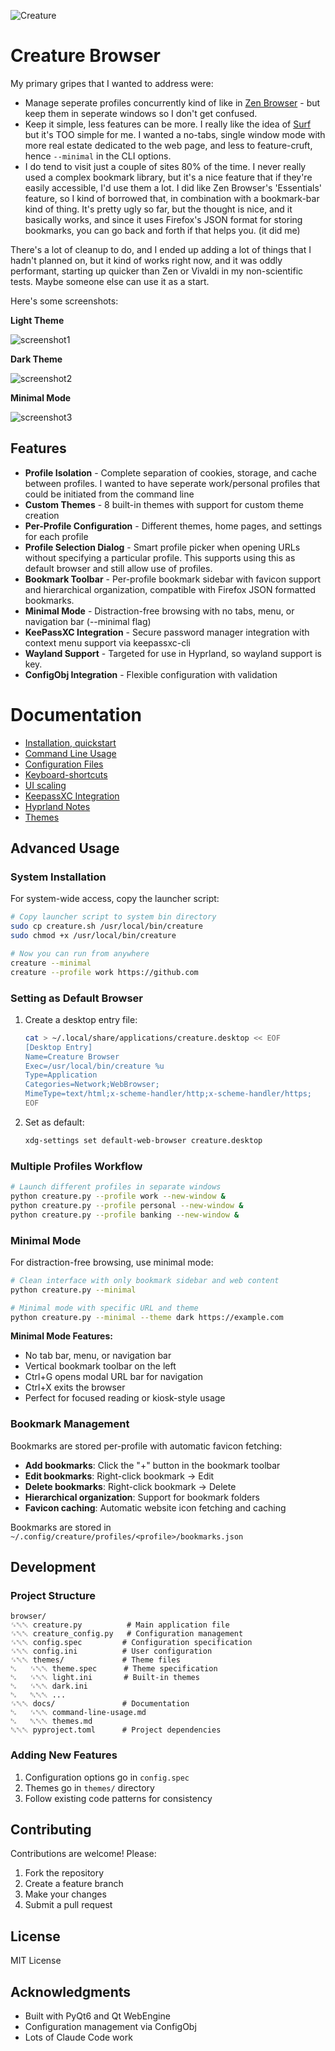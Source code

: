 ![Creature](./img/splash2.png)
# Creature Browser

My primary gripes that I wanted to address were:
- Manage seperate profiles concurrently kind of like in [Zen Browser](https://zen-browser.app/) - but keep them in seperate windows so I don't get confused.
- Keep it simple, less features can be more. I really like the idea of [Surf](https://surf.suckless.org/) but it's TOO simple for me. I wanted a no-tabs, single window mode with more real estate dedicated to the web page, and less to feature-cruft, hence `--minimal` in the CLI options.
- I do tend to visit just a couple of sites 80% of the time. I never really used a complex bookmark library, but it's a nice feature that if they're easily accessible, I'd use them a lot. I did like Zen Browser's 'Essentials' feature, so I kind of borrowed that, in combination with a bookmark-bar kind of thing. It's pretty ugly so far, but the thought is nice, and it basically works, and since it uses Firefox's JSON format for storing bookmarks, you can go back and forth if that helps you. (it did me)

There's a lot of cleanup to do, and I ended up adding a lot of things that I hadn't planned on, but it kind of works right now, and it was oddly performant, starting up quicker than Zen or Vivaldi in my non-scientific tests. Maybe someone else can use it as a start. 

Here's some screenshots:

**Light Theme**

![screenshot1](./img/screenshot1.png)

**Dark Theme**

![screenshot2](./img/screenshot2.png)

**Minimal Mode**

![screenshot3](./img/screenshot3.png)



## Features

- **Profile Isolation** - Complete separation of cookies, storage, and cache between profiles. I wanted to have seperate work/personal profiles that could be initiated from the command line
- **Custom Themes** - 8 built-in themes with support for custom theme creation
- **Per-Profile Configuration** - Different themes, home pages, and settings for each profile
- **Profile Selection Dialog** - Smart profile picker when opening URLs without specifying a particular profile. This supports using this as default browser and still allow use of profiles. 
- **Bookmark Toolbar** - Per-profile bookmark sidebar with favicon support and hierarchical organization, compatible with Firefox JSON formatted bookmarks. 
- **Minimal Mode** - Distraction-free browsing with no tabs, menu, or navigation bar (--minimal flag)
- **KeePassXC Integration** - Secure password manager integration with context menu support via keepassxc-cli
- **Wayland Support** - Targeted for use in Hyprland, so wayland support is key. 
- **ConfigObj Integration** - Flexible configuration with validation


# Documentation
- [Installation, quickstart](docs/quickstart.md)
- [Command Line Usage](docs/command-line-usage.md)
- [Configuration Files](docs/configuration.md)
- [Keyboard-shortcuts](docs/keyboard-shortcuts.md)
- [UI scaling](docs/ui-scaling.md)
- [KeepassXC Integration](docs/keepassxc-integration.md)
- [Hyprland Notes](docs/hyprland-configuration.md)
- [Themes](docs/themes.md)

## Advanced Usage

### System Installation

For system-wide access, copy the launcher script:

```bash
# Copy launcher script to system bin directory
sudo cp creature.sh /usr/local/bin/creature
sudo chmod +x /usr/local/bin/creature

# Now you can run from anywhere
creature --minimal
creature --profile work https://github.com
```

### Setting as Default Browser

1. Create a desktop entry file:
   ```bash
   cat > ~/.local/share/applications/creature.desktop << EOF
   [Desktop Entry]
   Name=Creature Browser
   Exec=/usr/local/bin/creature %u
   Type=Application
   Categories=Network;WebBrowser;
   MimeType=text/html;x-scheme-handler/http;x-scheme-handler/https;
   EOF
   ```

2. Set as default:
   ```bash
   xdg-settings set default-web-browser creature.desktop
   ```

### Multiple Profiles Workflow

```bash
# Launch different profiles in separate windows
python creature.py --profile work --new-window &
python creature.py --profile personal --new-window &
python creature.py --profile banking --new-window &
```

### Minimal Mode

For distraction-free browsing, use minimal mode:

```bash
# Clean interface with only bookmark sidebar and web content
python creature.py --minimal

# Minimal mode with specific URL and theme
python creature.py --minimal --theme dark https://example.com
```

**Minimal Mode Features:**
- No tab bar, menu, or navigation bar
- Vertical bookmark toolbar on the left
- Ctrl+G opens modal URL bar for navigation
- Ctrl+X exits the browser
- Perfect for focused reading or kiosk-style usage

### Bookmark Management

Bookmarks are stored per-profile with automatic favicon fetching:

- **Add bookmarks**: Click the "+" button in the bookmark toolbar
- **Edit bookmarks**: Right-click bookmark → Edit
- **Delete bookmarks**: Right-click bookmark → Delete
- **Hierarchical organization**: Support for bookmark folders
- **Favicon caching**: Automatic website icon fetching and caching

Bookmarks are stored in `~/.config/creature/profiles/<profile>/bookmarks.json`

## Development

### Project Structure

```
browser/
␜␀␀ creature.py          # Main application file
␜␀␀ creature_config.py   # Configuration management
␜␀␀ config.spec         # Configuration specification
␜␀␀ config.ini          # User configuration
␜␀␀ themes/             # Theme files
␂   ␜␀␀ theme.spec      # Theme specification
␂   ␜␀␀ light.ini       # Built-in themes
␂   ␜␀␀ dark.ini
␂   ␔␀␀ ...
␜␀␀ docs/               # Documentation
␂   ␜␀␀ command-line-usage.md
␂   ␔␀␀ themes.md
␔␀␀ pyproject.toml      # Project dependencies
```

### Adding New Features

1. Configuration options go in `config.spec`
2. Themes go in `themes/` directory
3. Follow existing code patterns for consistency

## Contributing

Contributions are welcome! Please:
1. Fork the repository
2. Create a feature branch
3. Make your changes
4. Submit a pull request

## License

MIT License 

## Acknowledgments

- Built with PyQt6 and Qt WebEngine
- Configuration management via ConfigObj
- Lots of Claude Code work

